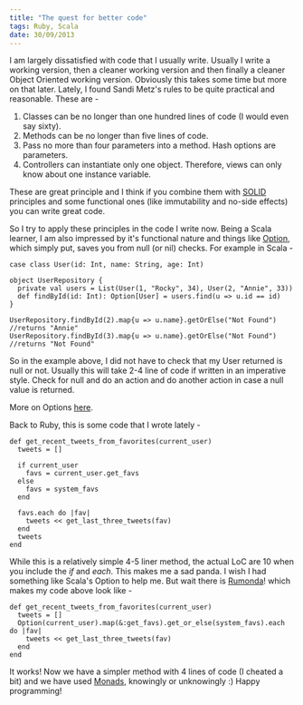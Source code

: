 ```yaml
--- 
title: "The quest for better code"
tags: Ruby, Scala
date: 30/09/2013
---
```


I am largely dissatisfied with code that I usually write. Usually I write a working version, then a cleaner working version and then finally a cleaner Object Oriented working version. Obviously this takes some time but more on that later. Lately, I found Sandi Metz's rules to be quite practical and reasonable. These are -

1. Classes can be no longer than one hundred lines of code (I would even say sixty).
2. Methods can be no longer than five lines of code.
3. Pass no more than four parameters into a method. Hash options are parameters.
4. Controllers can instantiate only one object. Therefore, views can only know about one instance variable.

These are great principle and I think if you combine them with [SOLID](http://en.wikipedia.org/wiki/SOLID_(object-oriented_design)) principles and some functional ones (like immutability and no-side effects) you can write great code.

So I try to apply these principles in the code I write now. Being a Scala learner, I am also impressed by it's functional nature and things like [Option](http://www.scala-lang.org/api/current/index.html#scala.Option), which simply put, saves you from null (or nil) checks. For example in Scala -

    case class User(id: Int, name: String, age: Int)

    object UserRepository {
      private val users = List(User(1, "Rocky", 34), User(2, "Annie", 33))
      def findById(id: Int): Option[User] = users.find(u => u.id == id)
    }

    UserRepository.findById(2).map{u => u.name}.getOrElse("Not Found")
    //returns "Annie"
    UserRepository.findById(3).map{u => u.name}.getOrElse("Not Found")
    //returns "Not Found"

So in the example above, I did not have to check that my User returned is null or not.
Usually this will take 2-4 line of code if written in an imperative style. Check for null and do an action and do another action in case a null value is returned.

More on Options [here](http://danielwestheide.com/blog/2012/12/19/the-neophytes-guide-to-scala-part-5-the-option-type.html).

Back to Ruby, this is some code that I wrote lately -

    def get_recent_tweets_from_favorites(current_user)
      tweets = []
            
      if current_user
        favs = current_user.get_favs
      else
        favs = system_favs
      end

      favs.each do |fav|
        tweets << get_last_three_tweets(fav)
      end
      tweets
    end

While this is a relatively simple 4-5 liner method, the actual LoC are 10 when you include the _if_ and _each_. This makes me a sad panda. I wish I had something like Scala's Option to help me. But wait there is [Rumonda](https://github.com/ms-ati/rumonade)! which makes my code above look like -

    def get_recent_tweets_from_favorites(current_user)
      tweets = []
      Option(current_user).map(&:get_favs).get_or_else(system_favs).each do |fav|
        tweets << get_last_three_tweets(fav)
      end
    end

It works! Now we have a simpler method with 4 lines of code (I cheated a bit) and we have used [Monads](http://james-iry.blogspot.in/2007/09/monads-are-elephants-part-1.html), knowingly or unknowingly :) Happy programming!